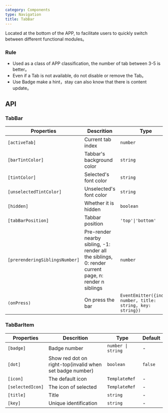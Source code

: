 ```yaml
---
category: Components
type: Navigation
title: TabBar
---
```


Located at the bottom of the APP, to facilitate users to quickly switch between different functional modules。

### Rule
- Used as a class of APP classification, the number of tab between 3-5 is better。
- Even if a Tab is not available, do not disable or remove the Tab。
- Use Badge make a hint，stay can also know that there is content update。

## API

### TabBar

Properties | Descrition | Type | Default
-----------|------------|------|--------
| `[activeTab]` | Current tab index | `number` | `0` |
| `[barTintColor]` | Tabbar's background color | `string` | `'white'` |
| `[tintColor]` | Selected's font color | `string` | `'#108ee9'` |
| `[unselectedTintColor]` | Unselected's font color | `string` | `'#888'` |
| `[hidden]` | Whether it is hidden | `boolean` | `false` |
| `[tabBarPosition]` | Tabbar position | `'top'\|'bottom'` | `'bottom'` |
| `[prerenderingSiblingsNumber]`| Pre-render nearby sibling, -1: render all the siblings, 0: render current page, n: render n siblings | `number` | `-1` |
| `(onPress)` | On press the bar | `EventEmitter({index: number, title: string, key: string})` | - |

### TabBarItem

Properties | Descrition | Type | Default
-----------|------------|------|--------
| `[badge]` | Badge number | `number \| string` | - |
| `[dot]` | Show red dot on right-top(invalid when set badge number) | `boolean` | `false` |
| `[icon]` | The default icon | `TemplateRef` | - |
| `[selectedIcon]` | The icon of selected | `TemplateRef` | - |
| `[title]` | Title | `string` | - |
| `[key]` | Unique identification | `string` | - |
